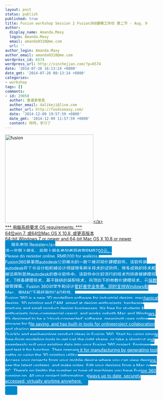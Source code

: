 ```yaml
---
layout: post
status: publish
published: true
title: Fusion workshop Session 2 Fusion360建模工作坊 第二节 - Aug. 9
author:
  display_name: Amanda.Maxy
  login: Amanda.Maxy
  email: amanda0310@me.com
  url: ''
author_login: Amanda.Maxy
author_email: amanda0310@me.com
wordpress_id: 6574
wordpress_url: http://xinchejian.com/?p=6574
date: '2014-07-26 16:13:24 +0800'
date_gmt: '2014-07-26 08:13:24 +0800'
categories:
- workshop
tags: []
comments:
- id: 29050
  author: 食谱家常菜
  author_email: dalikeji@live.com
  author_url: http://foodsoeasy.com/
  date: '2014-12-09 19:57:59 +0800'
  date_gmt: '2014-12-09 11:57:59 +0800'
  content: 呵呵，学习了
---
```

<p><a href="http:&#47;&#47;xinchejian.com&#47;wp-content&#47;uploads&#47;2014&#47;07&#47;fusion.png"><img src="http:&#47;&#47;xinchejian.com&#47;wp-content&#47;uploads&#47;2014&#47;07&#47;fusion-290x290.png" alt="fusion" width="290" height="290" class="aligncenter size-thumbnail wp-image-6548" &#47;><&#47;a><br />
*** 电脑系统要求 OS requirements: ***<br />
64位win 7, 或64位Mac OS X 10.8, 或更高版本<br />
64-bit Windows 7 or newer and 64-bit Mac OS X 10.8 or newer<br />
<a style="background-color:#0088CC;color:white;border-radius:4px;cursor:pointer;font-size:14px;padding:6px 20px;" href="http:&#47;&#47;www.huodongxing.com&#47;go&#47;xcjfs3" target="_blank" title="立即报名">报名参加 Register<&#47;a><br />
请一定网上报名。非网上报名参加者将收取RMB200元。<br />
Please do register online. RMB200 for walkins.<br />
Fusion360是美国autodesk公司推出的一款三维可视化建模软件。该软件是autodesk在工业设计和机械设计领域很多相关技术的试验田，很多成熟的技术都被运用到其他autodesk的商业软件中。该软件中比较流行的技术包括直接建模技术，T样条建模技术，基于联结的装配技术，自顶向下的参数化建模技术，云端数据管理等。Fusion 360对学生和设计爱好者完全免费。同时支持Windows和Mac，是MAC下最好用的CAD软件。<br />
Fusion 360 is a new 3D modelling software for industrial design, mechanical design, 3D printing and CAM, aimed at design enthusiasts, hardware startups and small product design businesses. Itis free for students & enthusiasts (non-commercial users), and works onboth Mac and Windows. It&rsquo;s designed to be a &lsquo;cloud-connected&rsquo; software, meaningit uses online storage for file saving, and has built-in tools for onlineproject collaboration and sharing.<br />
Quickly and easilyexplore product ideas in Fusion 360. Start by using simple free-form modeling tools to get just the right shape, or take a shortcut and seamlessly pull your existing data into your Fusion 360 project. Engineer and test it for function. Then prepare it for manufacturing by generating tool paths or using the 3D printing utility.<br />
Access your projects from your mobile device where you can view designs, see the latest updates, and make notes. Edit your designs from a Mac or PC. There&rsquo;s no limitto the number or type of machines you have Fusion 360 running on. All your project information, always up to date, securely accessed, virtually anytime,anywhere.</p>
